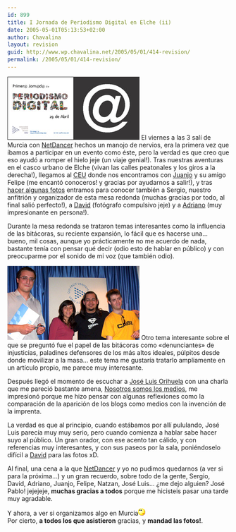 ```yaml
---
id: 899
title: I Jornada de Periodismo Digital en Elche (ii)
date: 2005-05-01T05:13:53+02:00
author: Chavalina
layout: revision
guid: http://www.wp.chavalina.net/2005/05/01/414-revision/
permalink: /2005/05/01/414-revision/
---
```

<img class="imgizqda" src="/imagenes/fotos/jornadas-elche.jpg" alt="Folleto publicitario de las jornadas" /> El viernes a las 3 salí de Murcia con <a href="http://www.netdancerplanet.info/" target="_blank">NetDancer</a> hechos un manojo de nervios, era la primera vez que íbamos a participar en un evento como éste, pero la verdad es que creo que eso ayudó a romper el hielo jeje (un viaje genial!). Tras nuestras aventuras en el casco urbano de Elche (vivan las calles peatonales y los giros a la derecha!), llegamos al <a href="http://www.uch.ceu.es/" target="_blank">CEU</a> donde nos encontramos con <a href="http://blackshell.usebox.net/" target="_blank">Juanjo</a> y su amigo Felipe (me encantó conoceros! y gracias por ayudarnos a salir!), y tras <a href="http://www.flickr.com/photos/netdancer/11688138/" target="_blank">hacer algunas fotos</a> entramos para conocer también a Sergio, nuestro anfitrión y organizador de esta mesa redonda (muchas gracias por todo, al final salió perfecto!), a <a href="http://www.caleidos.org/" target="_blank">David</a> (fotógrafo compulsivo jeje) y a <a href="http://www.diariodeunjabali.com/" target="_blank">Adriano</a> (muy impresionante en persona!).

Durante la mesa redonda se trataron temas interesantes como la influencia de las bitácoras, su reciente expansión, lo fácil que es hacerse una… bueno, mil cosas, aunque yo prácticamente no me acuerdo de nada, bastante tenía con pensar qué decir (odio esto de hablar en público) y con preocuparme por el sonido de mi voz (que también odio).

<img class="imgizqda" src="/imagenes/fotos/mesa-redonda-elche.jpg" alt="Adriano, yo misma, David y Jose Pablo" /> Otro tema interesante sobre el que se preguntó fue el papel de las bitácoras como «denunciantes» de injusticias, paladines defensores de los más altos ideales, púlpitos desde donde movilizar a la masa… este tema me gustaría tratarlo ampliamente en un artículo propio, me parece muy interesante.

Después llegó el momento de escuchar a <a href="http://ecuaderno.com/" target="_blank">José Luis Orihuela</a> con una charla que me pareció bastante amena, <a href="http://www.ecuaderno.com/archives/000661.php" target="_blank">Nosotros somos los medios</a>, me impresionó porque me hizo pensar con algunas reflexiones como la comparación de la aparición de los blogs como medios con la invención de la imprenta.

La verdad es que al principio, cuando estábamos por allí pululando, José Luis parecía muy muy serio, pero cuando comienza a hablar sabe hacer suyo al público. Un gran orador, con ese acento tan cálido, y con referencias muy interesantes, y con sus paseos por la sala, poniéndoselo difícil a <a href="http://www.caleidos.org/" target="_blank">David</a> para las fotos xD.

Al final, una cena a la que <a href="http://www.netdancerplanet.info/" target="_blank">NetDancer</a> y yo no pudimos quedarnos (a ver si para la próxima…) y un gran recuerdo, sobre todo de la gente, Sergio, David, Adriano, Juanjo, Felipe, Natzan, José Luis… &iquest;me dejo alguien? José Pablo! jejejeje, **muchas gracias a todos** porque me hicisteis pasar una tarde muy agradable.

Y ahora, a ver si organizamos algo en Murcia![emo](/imagenes/emoticonos/pensativo.gif)  
Por cierto, **a todos los que asistieron** gracias, y **mandad las fotos!**.